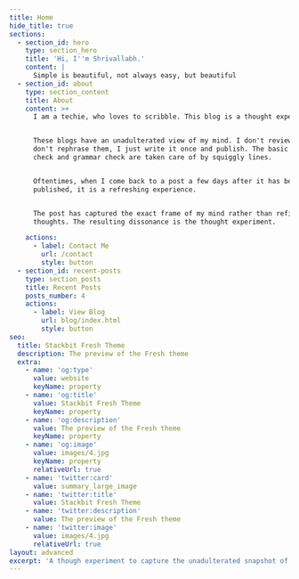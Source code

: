 ```yaml
---
title: Home
hide_title: true
sections:
  - section_id: hero
    type: section_hero
    title: 'Hi, I''m Shrivallabh.'
    content: |
      Simple is beautiful, not always easy, but beautiful
  - section_id: about
    type: section_content
    title: About
    content: >+
      I am a techie, who loves to scribble. This blog is a thought experiment.


      These blogs have an unadulterated view of my mind. I don't review them, I
      don't rephrase them, I just write it once and publish. The basic spell
      check and grammar check are taken care of by squiggly lines.


      Oftentimes, when I come back to a post a few days after it has been
      published, it is a refreshing experience.


      The post has captured the exact frame of my mind rather than refined
      thoughts. The resulting dissonance is the thought experiment.

    actions:
      - label: Contact Me
        url: /contact
        style: button
  - section_id: recent-posts
    type: section_posts
    title: Recent Posts
    posts_number: 4
    actions:
      - label: View Blog
        url: blog/index.html
        style: button
seo:
  title: Stackbit Fresh Theme
  description: The preview of the Fresh theme
  extra:
    - name: 'og:type'
      value: website
      keyName: property
    - name: 'og:title'
      value: Stackbit Fresh Theme
      keyName: property
    - name: 'og:description'
      value: The preview of the Fresh theme
      keyName: property
    - name: 'og:image'
      value: images/4.jpg
      keyName: property
      relativeUrl: true
    - name: 'twitter:card'
      value: summary_large_image
    - name: 'twitter:title'
      value: Stackbit Fresh Theme
    - name: 'twitter:description'
      value: The preview of the Fresh theme
    - name: 'twitter:image'
      value: images/4.jpg
      relativeUrl: true
layout: advanced
excerpt: 'A though experiment to capture the unadulterated snapshot of my mind '
---
```

